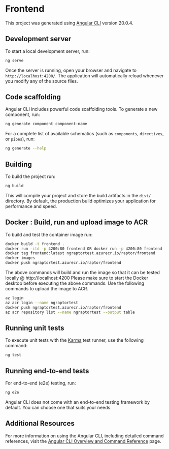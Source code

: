 # Frontend

This project was generated using [Angular CLI](https://github.com/angular/angular-cli) version 20.0.4.

## Development server

To start a local development server, run:

```bash
ng serve
```

Once the server is running, open your browser and navigate to `http://localhost:4200/`. The application will automatically reload whenever you modify any of the source files.

## Code scaffolding

Angular CLI includes powerful code scaffolding tools. To generate a new component, run:

```bash
ng generate component component-name
```

For a complete list of available schematics (such as `components`, `directives`, or `pipes`), run:

```bash
ng generate --help
```

## Building

To build the project run:

```bash
ng build
```

This will compile your project and store the build artifacts in the `dist/` directory. By default, the production build optimizes your application for performance and speed.

## Docker : Build, run and upload image to ACR

To build and test the container image run:

```bash
docker build -t frontend .
docker run -itd -p 4200:80 frontend OR docker run -p 4200:80 frontend
docker tag frontend:latest ngraptortest.azurecr.io/raptor/frontend
docker images
docker push ngraptortest.azurecr.io/raptor/frontend
```

The above commands will build and run the image so that it can be tested locally @ http://localhost:4200
Please make sure to start the Docker desktop before executing the above commands. 
Use the following commands to upload the image to ACR.

```bash
az login
az acr login --name ngraptortest
docker push ngraptortest.azurecr.io/raptor/frontend
az acr repository list --name ngraptortest --output table
```

## Running unit tests

To execute unit tests with the [Karma](https://karma-runner.github.io) test runner, use the following command:

```bash
ng test
```

## Running end-to-end tests

For end-to-end (e2e) testing, run:

```bash
ng e2e
```

Angular CLI does not come with an end-to-end testing framework by default. You can choose one that suits your needs.

## Additional Resources

For more information on using the Angular CLI, including detailed command references, visit the [Angular CLI Overview and Command Reference](https://angular.dev/tools/cli) page.
